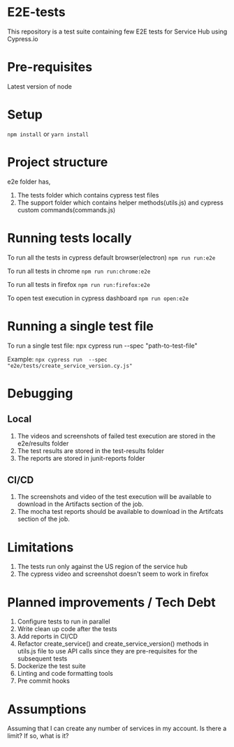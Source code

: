# E2E-tests
This repository is a test suite containing few E2E tests for Service Hub using Cypress.io

# Pre-requisites
Latest version of node

# Setup
`npm install` or `yarn install`

# Project structure
e2e folder has,
1. The tests folder which contains cypress test files
2. The support folder which contains helper methods(utils.js) and cypress custom commands(commands.js)

# Running tests locally
To run all the tests in cypress default browser(electron)
`npm run run:e2e`

To run all tests in chrome
`npm run run:chrome:e2e`

To run all tests in firefox
`npm run run:firefox:e2e`

To open test execution in cypress dashboard
`npm run open:e2e`
# Running a single test file
To run a single test file:
npx cypress run  --spec "path-to-test-file"

Example: `npx cypress run  --spec "e2e/tests/create_service_version.cy.js"`

# Debugging
## Local
1. The videos and screenshots of failed test execution are stored in the e2e/results folder
2. The test results are stored in the test-results folder
3. The reports are stored in junit-reports folder

## CI/CD
1. The screenshots and video of the test execution will be available to download in the Artifacts section of the job.
2. The mocha test reports should be available to download in the Artifcats section of the job.

# Limitations
1. The tests run only against the US region of the service hub
2. The cypress video and screenshot doesn't seem to work in firefox

# Planned improvements / Tech Debt
1. Configure tests to run in parallel
2. Write clean up code after the tests
3. Add reports in CI/CD
4. Refactor create_service() and create_service_version() methods in utils.js file to use API calls since they are pre-requisites for the subsequent tests
5. Dockerize the test suite
6. Linting and code formatting tools
7. Pre commit hooks

# Assumptions
Assuming that I can create any number of services in my account. Is there a limit? If so, what is it?